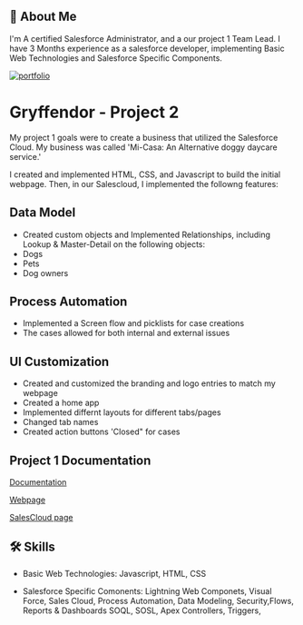 
## 🚀 About Me
I'm A certified Salesforce Administrator, and a our project 1 Team Lead. I have 3
Months experience as a salesforce developer, implementing Basic Web Technologies and Salesforce
Specific Components.

[![portfolio](https://img.shields.io/badge/my_portfolio-000?style=for-the-badge&logo=ko-fi&logoColor=white)](https://app.revature.com/profile/JRios/561754463a46306e48017d4073f4cf53
)




# Gryffendor - Project 2
My project 1 goals were to create a business that utilized the Salesforce Cloud.
My business was called 'Mi-Casa: An Alternative doggy daycare service.' 

I created and implemented HTML, CSS, and Javascript to build the initial webpage.
Then, in our Salescloud, I implemented the followng features:


## Data Model
- Created custom objects and Implemented Relationships, including Lookup & Master-Detail on the following objects:
- Dogs
- Pets
- Dog owners
## Process Automation

- Implemented a Screen flow and picklists for case creations
- The cases allowed for both internal and external issues
## UI Customization
- Created and customized the branding and logo entries to match my webpage
- Created a home app
- Implemented differnt layouts for different tabs/pages
- Changed tab names
- Created action buttons 'Closed" for cases
## Project 1 Documentation

[Documentation](https://github.com/jennarios/Gryff_Proj_1/tree/Jenna)

[Webpage](file:///C:/Users/riosj/Projects/Gryff_Projects/Project_0/home.html)

[SalesCloud page](https://creative-moose-oy8mr5-dev-ed.lightning.force.com/lightning/page/home)



## 🛠 Skills
- Basic Web Technologies: Javascript, HTML, CSS

- Salesforce Specific Comonents: Lightning Web Componets, Visual Force, Sales Cloud, Process Automation, Data Modeling, Security,Flows, Reports & Dashboards SOQL, SOSL, Apex Controllers, Triggers, 

